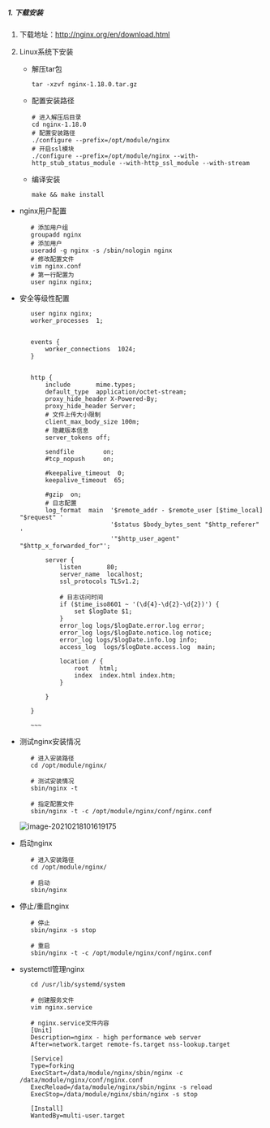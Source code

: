 ##### 1. 下载安装

1. 下载地址：http://nginx.org/en/download.html

2. Linux系统下安装

   - 解压tar包

     ~~~shell
     tar -xzvf nginx-1.18.0.tar.gz
     ~~~

   - 配置安装路径

     ~~~shell
     # 进入解压后目录
     cd nginx-1.18.0
     # 配置安装路径
     ./configure --prefix=/opt/module/nginx
     # 开启ssl模块
     ./configure --prefix=/opt/module/nginx --with-http_stub_status_module --with-http_ssl_module --with-stream
     ~~~

   - 编译安装

     ~~~shell
     make && make install
     ~~~
     
- nginx用户配置
   
  ~~~shell
     # 添加用户组
     groupadd nginx
     # 添加用户
     useradd -g nginx -s /sbin/nologin nginx
     # 修改配置文件
     vim nginx.conf
     # 第一行配置为
     user nginx nginx;
     ~~~
   
- 安全等级性配置
   
    ~~~shell
       user nginx nginx;
       worker_processes  1;
       
       
       events {
           worker_connections  1024;
       }
       
       
       http {
           include       mime.types;
           default_type  application/octet-stream;
           proxy_hide_header X-Powered-By;
           proxy_hide_header Server;
           # 文件上传大小限制
           client_max_body_size 100m;
           # 隐藏版本信息
           server_tokens off;
       
           sendfile        on;
           #tcp_nopush     on;
       
           #keepalive_timeout  0;
           keepalive_timeout  65;
       
           #gzip  on;
           # 日志配置
           log_format  main  '$remote_addr - $remote_user [$time_local] "$request" '
                             '$status $body_bytes_sent "$http_referer" '
                             '"$http_user_agent" "$http_x_forwarded_for"';
       
           server {
               listen       80;
               server_name  localhost;
               ssl_protocols TLSv1.2;
       
               # 日志访问时间
               if ($time_iso8601 ~ '(\d{4}-\d{2}-\d{2})') {
                   set $logDate $1;
               }
               error_log logs/$logDate.error.log error;
               error_log logs/$logDate.notice.log notice;
               error_log logs/$logDate.info.log info;
               access_log  logs/$logDate.access.log  main;
       
               location / {
                   root   html;
                   index  index.html index.htm;
               }
       
           }
       
       }
       
       ~~~
   
- 测试nginx安装情况
   
  ~~~shell
     # 进入安装路径
     cd /opt/module/nginx/
     
     # 测试安装情况
     sbin/nginx -t
     
     # 指定配置文件
     sbin/nginx -t -c /opt/module/nginx/conf/nginx.conf
     ~~~
   
  ![image-20210218101619175](images/image-20210218101619175.png)
   
- 启动nginx
   
  ~~~shell
     # 进入安装路径
     cd /opt/module/nginx/
     
     # 启动
     sbin/nginx
     ~~~
   
- 停止/重启nginx
   
  ~~~shell
     # 停止
     sbin/nginx -s stop
     
     # 重启
     sbin/nginx -t -c /opt/module/nginx/conf/nginx.conf
     ~~~
   
- systemctl管理nginx
   
  ~~~shell
     cd /usr/lib/systemd/system
     
     # 创建服务文件
     vim nginx.service
     
     # nginx.service文件内容
     [Unit]
     Description=nginx - high performance web server
     After=network.target remote-fs.target nss-lookup.target
     
     [Service]
     Type=forking
     ExecStart=/data/module/nginx/sbin/nginx -c /data/module/nginx/conf/nginx.conf
     ExecReload=/data/module/nginx/sbin/nginx -s reload
     ExecStop=/data/module/nginx/sbin/nginx -s stop
     
     [Install]
     WantedBy=multi-user.target
     ~~~
   
  

